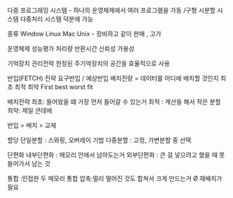 다중 프로그래밍 시스템 - 하나의 운영체제에서 여러 프로그램을 가동 /구형 시분할 시스템 다중처리 시스템 덕분에 가능

종류
Window
Linux
Mac
Unix - 장비하고 같이 판매 , 고가

운영체제 성능평가
처리량
반환시간
신뢰성
가용성 

기억장치 관리전략
한정된 주기억장치의 공간을 효율적으로 사용

반입(FETCH) 전략
요구반입 / 예상반입
배치전량 = 데이터를 어디에 배치할 것인지
최초 최적 최악 First best worst fit

배치전략
최초: 들어왔을 떄 가장 먼저 들어갈 수 있는거
최적 : 계산을 해서 작은 분할
최악: 제일 큰데에

반입 > 배치 > 교체

할당
단일분할 : 스와핑, 오버레이 기법
다중분할 : 고정, 가변분할 중 선택

단편화
내부단편화 : 메모리 안에서 남아도는거
외부단편화 : 큰 걸 넣으려고 했을 때 못들어가서 남는 것

통합 :인접한 두 메모리 통합
압축:멀리 떨어진 것도 합쳐서 크게 만드는거
	Ø 재배치가 필요





